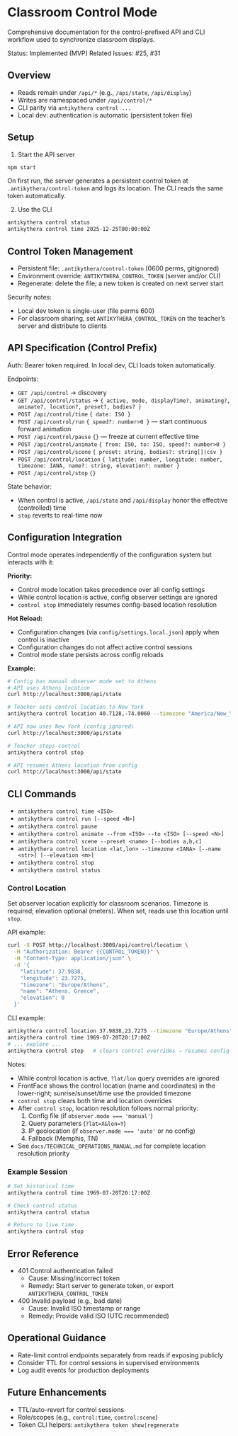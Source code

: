 # Classroom Control Mode

Comprehensive documentation for the control-prefixed API and CLI workflow used to synchronize classroom displays.

Status: Implemented (MVP)
Related Issues: #25, #31

## Overview
- Reads remain under `/api/*` (e.g., `/api/state`, `/api/display`)
- Writes are namespaced under `/api/control/*`
- CLI parity via `antikythera control ...`
- Local dev: authentication is automatic (persistent token file)

## Setup
1) Start the API server
```bash
npm start
```
On first run, the server generates a persistent control token at `.antikythera/control-token` and logs its location. The CLI reads the same token automatically.

2) Use the CLI
```bash
antikythera control status
antikythera control time 2025-12-25T00:00:00Z
```

## Control Token Management
- Persistent file: `.antikythera/control-token` (0600 perms, gitignored)
- Environment override: `ANTIKYTHERA_CONTROL_TOKEN` (server and/or CLI)
- Regenerate: delete the file; a new token is created on next server start

Security notes:
- Local dev token is single-user (file perms 600)
- For classroom sharing, set `ANTIKYTHERA_CONTROL_TOKEN` on the teacher’s server and distribute to clients

## API Specification (Control Prefix)
Auth: Bearer token required. In local dev, CLI loads token automatically.

Endpoints:
- `GET /api/control` → discovery
- `GET /api/control/status` → `{ active, mode, displayTime?, animating?, animate?, location?, preset?, bodies? }`
- `POST /api/control/time` `{ date: ISO }`
- `POST /api/control/run` `{ speed?: number>0 }` — start continuous forward animation
- `POST /api/control/pause` `{}` — freeze at current effective time
- `POST /api/control/animate` `{ from: ISO, to: ISO, speed?: number>0 }`
- `POST /api/control/scene` `{ preset: string, bodies?: string[]|csv }`
- `POST /api/control/location` `{ latitude: number, longitude: number, timezone: IANA, name?: string, elevation?: number }`
- `POST /api/control/stop` `{}`

State behavior:
- When control is active, `/api/state` and `/api/display` honor the effective (controlled) time
- `stop` reverts to real-time now

## Configuration Integration

Control mode operates independently of the configuration system but interacts with it:

**Priority:**
- Control mode location takes precedence over all config settings
- While control location is active, config observer settings are ignored
- `control stop` immediately resumes config-based location resolution

**Hot Reload:**
- Configuration changes (via `config/settings.local.json`) apply when control is inactive
- Configuration changes do not affect active control sessions
- Control mode state persists across config reloads

**Example:**
```bash
# Config has manual observer mode set to Athens
# API uses Athens location
curl http://localhost:3000/api/state

# Teacher sets control location to New York
antikythera control location 40.7128,-74.0060 --timezone "America/New_York"

# API now uses New York (config ignored)
curl http://localhost:3000/api/state

# Teacher stops control
antikythera control stop

# API resumes Athens location from config
curl http://localhost:3000/api/state
```

## CLI Commands
- `antikythera control time <ISO>`
- `antikythera control run [--speed <N>]`
- `antikythera control pause`
- `antikythera control animate --from <ISO> --to <ISO> [--speed <N>]`
- `antikythera control scene --preset <name> [--bodies a,b,c]`
- `antikythera control location <lat,lon> --timezone <IANA> [--name <str>] [--elevation <m>]`
- `antikythera control stop`
- `antikythera control status`

### Control Location

Set observer location explicitly for classroom scenarios. Timezone is required; elevation optional (meters). When set, reads use this location until `stop`.

API example:
```bash
curl -X POST http://localhost:3000/api/control/location \
  -H "Authorization: Bearer {{CONTROL_TOKEN}}" \
  -H "Content-Type: application/json" \
  -d '{
    "latitude": 37.9838,
    "longitude": 23.7275,
    "timezone": "Europe/Athens",
    "name": "Athens, Greece",
    "elevation": 0
  }'
```

CLI example:
```bash
antikythera control location 37.9838,23.7275 --timezone "Europe/Athens" --name "Athens, Greece"
antikythera control time 1969-07-20T20:17:00Z
# ... explore ...
antikythera control stop   # clears control overrides → resumes config policy
```

Notes:
- While control location is active, `?lat/lon` query overrides are ignored
- FrontFace shows the control location (name and coordinates) in the lower-right; sunrise/sunset/time use the provided timezone
- `control stop` clears both time and location overrides
- After `control stop`, location resolution follows normal priority:
  1. Config file (if `observer.mode === 'manual'`)
  2. Query parameters (`?lat=X&lon=Y`)
  3. IP geolocation (if `observer.mode === 'auto'` or no config)
  4. Fallback (Memphis, TN)
- See `docs/TECHNICAL_OPERATIONS_MANUAL.md` for complete location resolution priority

### Example Session
```bash
# Set historical time
antikythera control time 1969-07-20T20:17:00Z

# Check control status
antikythera control status

# Return to live time
antikythera control stop
```

## Error Reference
- 401 Control authentication failed
  - Cause: Missing/incorrect token
  - Remedy: Start server to generate token, or export `ANTIKYTHERA_CONTROL_TOKEN`
- 400 Invalid payload (e.g., bad date)
  - Cause: Invalid ISO timestamp or range
  - Remedy: Provide valid ISO (UTC recommended)

## Operational Guidance
- Rate-limit control endpoints separately from reads if exposing publicly
- Consider TTL for control sessions in supervised environments
- Log audit events for production deployments

## Future Enhancements
- TTL/auto-revert for control sessions
- Role/scopes (e.g., `control:time`, `control:scene`)
- Token CLI helpers: `antikythera token show|regenerate`